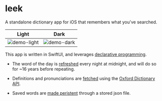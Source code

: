# leek
A standalone dictionary app for iOS that remembers what you've searched.

Light                         | Dark
:----------------------------:|:----------------------------:
![demo-light](demo-light.gif) | ![demo-dark](demo-dark.gif)

This app is written in SwiftUI, and leverages [declarative programming](https://github.com/DanielToby/leek/blob/main/leek/model/word_database.swift#:~:text=private(set)%20var%20words%3A%20%5BWord%5D%20%3D%20%5B%5D).

- The word of the day is [refreshed](https://github.com/DanielToby/leek/blob/main/leek/controllers/words_controller.swift#:~:text=%7D-,func%20calculateWordOfTheDay()%20%7B,%7D,-//%20Sets%20the%20currentWord) every night at midnight, and will do so for ~16 years before repeating.

- Definitions and pronunciations are [fetched](https://github.com/DanielToby/leek/blob/main/leek/utility/oxford_query_utility.swift#:~:text=func%20queryOxfordDefinitions(query%3A%20String%2C%20completion%3A%20%40escaping%20(WordData)%20%2D%3E%20Void)%20%7B) using the [Oxford Dictionary API](https://developer.oxforddictionaries.com/). 

- Saved words are [made peristent](https://github.com/DanielToby/leek/blob/main/leek/model/word_database.swift#:~:text=static%20func%20load(completion%3A%20%40escaping%20(Result%3C%5BWord%5D%2C%20Error%3E)%2D%3EVoid)%20%7B) through a stored json file.
